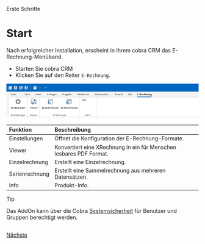 Erste Schritte

# Start
 
Nach erfolgreicher Installation, erscheint in Ihrem cobra CRM das E-Rechnung-Menüband.

- Starten Sie cobra CRM
- Klicken Sie auf den Reiter `E-Rechnung`.

<img src="/docs/Ribbon.webp" alt="Menüband"/> 

Funktion | Beschreibung |
:-- | :-- |
Einstellungen | Öffnet die Konfiguration der E-Rechnung-Formate.
Viewer  | Konvertiert eine XRechnung in ein für Menschen lesbares PDF Format.
Einzelrechnung | Erstellt eine Einzelrechnung.
Serienrechnung | Erstellt eine Sammelrechnung aus mehreren Datensätzen.
Info | Produkt-Info.


> [!TIP]
> Das AddOn kann über die Cobra [Systemsicherheit](https://systemverwalter.cobra-hilfe.de/docs/sicherheitssystem/zugriffsrechte) für Benutzer und Gruppen berechtigt werden.

##

[Nächste](./Einstellungen.md) 
